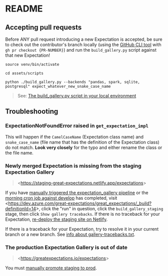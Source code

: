 # README

## Accepting pull requests

Before ANY pull request introducing a new Expectation is accepted, be sure to check out the contributor's branch locally (using the [GitHub CLI tool](https://cli.github.com) with `gh pr checkout {PR-NUMBER}`) and run the `build_gallery.py` script against that new Expectation!

```
source venv/bin/activate

cd assets/scripts

python ./build_gallery.py --backends "pandas, spark, sqlite, postgresql" expect_whatever_new_snake_case_name
```

> See: [The build_gallery.py script in your local environment](https://github.com/great-expectations/great_expectations/blob/develop/docs/expectation_gallery/1-the-build_gallery.py-script.md#the-build_gallerypy-script-in-your-local-environment)

## Troubleshooting

### ExpectationNotFoundError raised in `get_expectation_impl`

This will happen if the `CamelCaseName` (Expectation class name) and `snake_case_name` (file name that has the definition of the Expectation class) do not match. **Look very closely** for the typo and either rename the class or the file name.

### Newly merged Expectation is missing from the staging Expectation Gallery

> &lt;https://staging-great-expectations.netlify.app/expectations&gt;

If you have [manually triggered the expectation_gallery pipeline](https://github.com/great-expectations/great_expectations/blob/develop/docs/expectation_gallery/1-the-build_gallery.py-script.md#manually-triggered-pipeline) or the [morning cron job against develop](https://github.com/great-expectations/great_expectations/blob/develop/docs/expectation_gallery/1-the-build_gallery.py-script.md#the-build_gallerypy-script-in-ci) has completed, visit &lt;https://dev.azure.com/great-expectations/great_expectations/_build?definitionId=14&gt;, click the "run" in question, click the `build_gallery_staging` stage, then click `Show gallery tracebacks`. If there is no traceback for your Expectation, [re-deploy the staging site on Netlify](https://github.com/great-expectations/great_expectations/blob/develop/docs/expectation_gallery/2-managing-the-expectation-gallery-site.md#re-deploy-the-staging-site).

If there is a traceback for your Expectation, try to resolve it in your current branch or a new branch. See [info about gallery-tracebacks.txt](https://github.com/great-expectations/great_expectations/blob/develop/docs/expectation_gallery/1-the-build_gallery.py-script.md#gallery-tracebackstxt).

### The production Expectation Gallery is out of date

> &lt;https://greatexpectations.io/expectations&gt;

You must [manually promote staging to prod](https://github.com/great-expectations/great_expectations/blob/develop/docs/expectation_gallery/2-managing-the-expectation-gallery-site.md#manually-promote-staging-to-prod).
